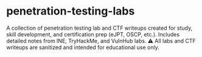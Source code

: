 # penetration-testing-labs
A collection of penetration testing lab and CTF writeups created for study, skill development, and certification prep (eJPT, OSCP, etc.). Includes detailed notes from INE, TryHackMe, and VulnHub labs. ⚠️ All labs and CTF writeups are sanitized and intended for educational use only.

